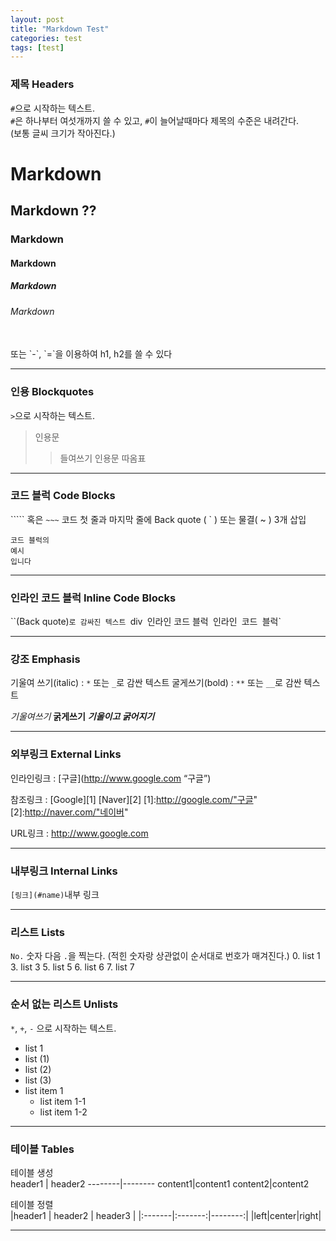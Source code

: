 ```yaml
---
layout: post
title: "Markdown Test"
categories: test
tags: [test]
---
```

### 제목 Headers<br>

`#`으로 시작하는 텍스트.<br>
`#`은 하나부터 여섯개까지 쓸 수 있고, `#`이 늘어날때마다 제목의 수준은 내려간다.<br>(보통 글씨 크기가 작아진다.)
# Markdown
## Markdown ??
### Markdown
#### Markdown
##### Markdown
###### Markdown
<br>
또는 `-`, `=`을 이용하여 h1, h2를 쓸 수 있다

---

### 인용 Blockquotes
`>`으로 시작하는 텍스트.
>인용문
>> 들여쓰기 인용문 따옴표
>>

---

### 코드 블럭 Code Blocks
````` 혹은 `~~~` 코드 첫 줄과 마지막 줄에 Back quote ( ` ) 또는 물결( ~ ) 3개 삽입
~~~
코드 블럭의
예시
입니다
~~~

---

### 인라인 코드 블럭 Inline Code Blocks

``(Back quote)`로 감싸진 텍스트
`div` `인라인 코드 블럭` `인라인` `코드` `블럭`

---

### 강조 Emphasis

기울여 쓰기(italic) : `*` 또는 `_`로 감싼 텍스트
굴게쓰기(bold) : `**` 또는 `__`로 감싼 텍스트

*기울여쓰기*
**굵게쓰기**
***기울이고 굵어지기***

---

### 외부링크 External Links
인라인링크 : [구글](http://www.google.com “구글”)

참조링크 : [Google][1] [Naver][2]
[1]:http://google.com/"구글"
[2]:http://naver.com/"네이버"

URL링크 : <http://www.google.com>

---

### 내부링크 Internal Links
`[링크](#name)`내부 링크

---

### 리스트 Lists
`No.` 숫자 다음 `.`을 찍는다. (적힌 숫자랑 상관없이 순서대로 번호가 매겨진다.)
0. list 1
3. list 3
5. list 5
6. list 6
7. list 7

---

### 순서 없는 리스트 Unlists
`*`, `+`, `-` 으로 시작하는 텍스트.
* list 1
 * list (1)
 * list (2)
 * list (3) 
* list item 1
    * list item 1-1
    * list item 1-2

---

### 테이블 Tables
테이블 생성<br>
header1 | header2
--------|--------
content1|content1
content2|content2

테이블 정렬<br>
|header1 | header2 | header3 |
|:-------|:-------:|--------:|
|left|center|right|

---